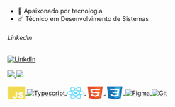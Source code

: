 - 🔭 Apaixonado por tecnologia
- ☄️ Técnico em Desenvolvimento de Sistemas

<div>
    <h6>LinkedIn</h6>
  <a href="https://www.linkedin.com/in/cristiano-silva-568687225">
  <img alt="LinkdIn" height="30" width="40"  src="https://cdn.jsdelivr.net/gh/devicons/devicon/icons/linkedin/linkedin-original.svg" />
    <br>
    <br>
</div>

<div align="left">
  <a href="https://github.com/cristianosilvar">
  <img height="180em" src="https://github-readme-stats.vercel.app/api?username=cristianosilvar&show_icons=true&theme=cobalt&include_all_commits=true&count_private=true"/>
  <img height="180em" src="https://github-readme-stats.vercel.app/api/top-langs/?username=cristianosilvar&layout=compact&langs_count=7&theme=cobalt"/>
</div>
  
<div align="left" style="display: inline_block">
    <br>
  <img align="center" alt="Javascript" height="30" width="40" src="https://raw.githubusercontent.com/devicons/devicon/master/icons/javascript/javascript-plain.svg">
  <img align="center" alt="Typescript" height="30" width="40" src="https://cdn.jsdelivr.net/gh/devicons/devicon/icons/typescript/typescript-plain.svg">
  <img align="center" alt="React JS" height="30" width="40" src="https://raw.githubusercontent.com/devicons/devicon/master/icons/react/react-original.svg"> 
  <img align="center" alt="HTML5" height="30" width="40" src="https://raw.githubusercontent.com/devicons/devicon/master/icons/html5/html5-original.svg">
  <img align="center" alt="CSS3" height="30" width="40" src="https://raw.githubusercontent.com/devicons/devicon/master/icons/css3/css3-original.svg">
  <img align="center" alt="Figma" height="30" width="40" src="https://cdn.jsdelivr.net/gh/devicons/devicon/icons/figma/figma-original.svg" />
  <img align="center" alt="Git" height="30" width="40" src="https://cdn.jsdelivr.net/gh/devicons/devicon/icons/git/git-original.svg" /> 

   <!--  <h6>Estudando</h6>
    <br>
    <img align="center" alt="dotnet" height="40" width="40" src="https://cdn.jsdelivr.net/gh/devicons/devicon/icons/dotnetcore/dotnetcore-original.svg" />
    <img align="center" alt="C#" height="40" width="40" src="https://raw.githubusercontent.com/devicons/devicon/master/icons/csharp/csharp-original.svg">
    <img align="center" alt="MySQL" height="40" width="40" src="https://cdn.jsdelivr.net/gh/devicons/devicon/icons/mysql/mysql-original-wordmark.svg"> -->
 </div>
          
